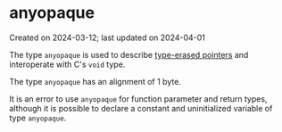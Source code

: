 # anyopaque #

Created on 2024-03-12; last updated on 2024-04-01

The type `anyopaque` is used to describe [type-erased pointers](./type-erased-pointers.md) and interoperate with C's `void` type.

The type `anyopaque` has an alignment of 1 byte.

It is an error to use `anyopaque` for function parameter and return types, although it is possible to declare a constant and uninitialized variable of type `anyopaque`.
